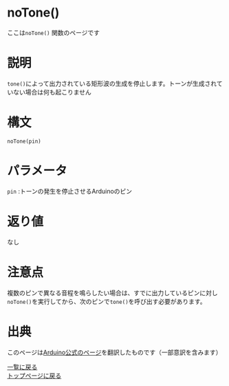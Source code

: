# noTone()

ここは`noTone()` 関数のページです

# 説明

`tone()`によって出力されている矩形波の生成を停止します。トーンが生成されていない場合は何も起こりません

# 構文

`noTone(pin)`

# パラメータ

`pin` :トーンの発生を停止させるArduinoのピン

# 返り値

なし

# 注意点

複数のピンで異なる音程を鳴らしたい場合は、すでに出力しているピンに対し`noTone()`を実行してから、次のピンで`tone()`を呼び出す必要があります。

# 出典

このページは[Arduino公式のページ](https://www.arduino.cc/reference/en/language/functions/advanced-io/notone/)を翻訳したものです（一部意訳を含みます）

[一覧に戻る](https://pages.nchlab.net/Arduino/ref/)  
[トップページに戻る](https://pages.nchlab.net/)
